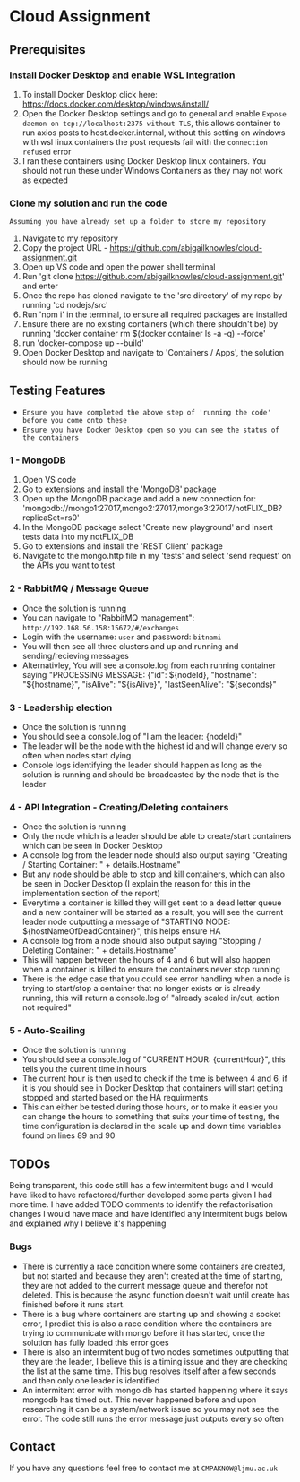 # Cloud Assignment

## Prerequisites
### Install Docker Desktop and enable WSL Integration
1. To install Docker Desktop click here: https://docs.docker.com/desktop/windows/install/ 
2. Open the Docker Desktop settings and go to general and enable `Expose daemon on tcp://localhost:2375 without TLS`, this allows container to run axios posts to host.docker.internal, without this setting on windows with wsl linux containers the post requests fail with the `connection refused` error
3. I ran these containers using Docker Desktop linux containers. You should not run these under Windows Containers as they may not work as expected

### Clone my solution and run the code
`Assuming you have already set up a folder to store my repository`
1. Navigate to my repository
2. Copy the project URL - https://github.com/abigailknowles/cloud-assignment.git
3. Open up VS code and open the power shell terminal
4. Run 'git clone https://github.com/abigailknowles/cloud-assignment.git' and enter
5. Once the repo has cloned navigate to the 'src directory' of my repo by running 'cd nodejs/src'
6. Run 'npm i' in the terminal, to ensure all required packages are installed
7. Ensure there are no existing containers (which there shouldn't be) by running 'docker container rm  $(docker container ls -a -q) --force'
6. run 'docker-compose up --build'
6. Open Docker Desktop and navigate to 'Containers / Apps', the solution should now be running

## Testing Features
- `Ensure you have completed the above step of 'running the code' before you come onto these`
- `Ensure you have Docker Desktop open so you can see the status of the containers`

### 1 - MongoDB
1. Open VS code 
2. Go to extensions and install the 'MongoDB' package
3. Open up the MongoDB package and add a new connection for: 'mongodb://mongo1:27017,mongo2:27017,mongo3:27017/notFLIX_DB?replicaSet=rs0'
4. In the MongoDB package select 'Create new playground' and insert tests data into my notFLIX_DB 
5. Go to extensions and install the 'REST Client' package
6. Navigate to the mongo.http file in my 'tests' and select 'send request' on the APIs you want to test

### 2 - RabbitMQ / Message Queue
- Once the solution is running
- You can navigate to "RabbitMQ management": `http://192.168.56.158:15672/#/exchanges`
- Login with the username: `user` and password: `bitnami`
- You will then see all three clusters and up and running and sending/recieving messages
- Alternativley, You will see a console.log from each running container saying "PROCESSING MESSAGE: {"id": ${nodeId}, "hostname": "${hostname}", "isAlive": "${isAlive}", "lastSeenAlive": "${seconds}"

### 3 - Leadership election
- Once the solution is running 
- You should see a console.log of "I am the leader: {nodeId}"
- The leader will be the node with the highest id and will change every so often when nodes start dying
- Console logs identifying the leader should happen as long as the solution is running and should be broadcasted by the node that is the leader

### 4 - API Integration - Creating/Deleting containers
- Once the solution is running
- Only the node which is a leader should be able to create/start containers which can be seen in Docker Desktop
- A console log from the leader node should also output saying "Creating / Starting Container: " + details.Hostname"
- But any node should be able to stop and kill containers, which can also be seen in Docker Desktop (I explain the reason for this in the implementation section of the report)
- Everytime a container is killed they will get sent to a dead letter queue and a new container will be started as a result, you will see the current leader node outputting a message of "STARTING NODE: ${hostNameOfDeadContainer}", this helps ensure HA
- A console log from a node should also output saying "Stopping / Deleting Container: " + details.Hostname"
- This will happen between the hours of 4 and 6 but will also happen when a container is killed to ensure the containers never stop running
- There is the edge case that you could see error handling when a node is trying to start/stop a container that no longer exists or is already running, this will return a console.log of "already scaled in/out, action not required"

### 5 - Auto-Scailing
- Once the solution is running
- You should see a console.log of "CURRENT HOUR: {currentHour}", this tells you the current time in hours
- The current hour is then used to check if the time is between 4 and 6, if it is you should see in Docker Desktop that containers will start getting stopped and started based on the HA requirments
- This can either be tested during those hours, or to make it easier you can change the hours to something that suits your time of testing, the time configuration is declared in the scale up and down time variables found on lines 89 and 90

## TODOs
Being transparent, this code still has a few intermitent bugs and I would have liked to have refactored/further developed some parts given I had more time. I have added TODO comments to identify the refactorisation changes I would have made and have identified any intermitent bugs below and explained why I believe it's happening

### Bugs
- There is currently a race condition where some containers are created, but not started and because they aren't created at the time of starting, they are not added to the current message queue and therefor not deleted. This is because the async function doesn't wait until create has finished before it runs start.
- There is a bug where containers are starting up and showing a socket error, I predict this is also a race condition where the containers are trying to communicate with mongo before it has started, once the solution has fully loaded this error goes
- There is also an intermitent bug of two nodes sometimes outputting that they are the leader, I believe this is a timing issue and they are checking the list at the same time. This bug resolves itself after a few seconds and then only one leader is identified
- An intermitent error with mongo db has started happening where it says mongodb has timed out. This never happened before and upon researching it can be a system/network issue so you may not see the error. The code still runs the error message just outputs every so often

## Contact
If you have any questions feel free to contact me at `CMPAKNOW@ljmu.ac.uk`